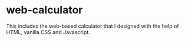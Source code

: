 # web-calculator

This includes the web-based calculator that I designed with the help of HTML, vanilla CSS and Javascript.

